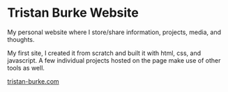 # Tristan Burke Website
My personal website where I store/share information, projects, media, and thoughts. 

My first site, I created it from scratch and built it with html, css, and javascript. A few 
individual projects hosted on the page make use of other tools as well. 

[tristan-burke.com](https://tristan-burke.com/)
